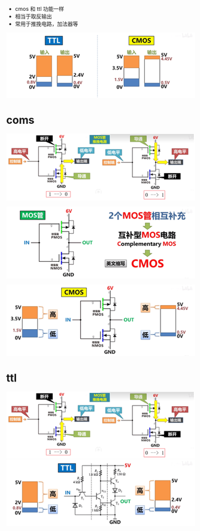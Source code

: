 - cmos 和 ttl 功能一样
- 相当于取反输出
- 常用于推挽电路，加法器等

![](../photo/Pasted%20image%2020250825183236.png)
# coms
![](../photo/Pasted%20image%2020250825183011.png)

![](../photo/Pasted%20image%2020250825183130.png)

![](../photo/Pasted%20image%2020250825183148.png)

# ttl
![](../photo/Pasted%20image%2020250825183056.png)
![](../photo/Pasted%20image%2020250825183211.png)
